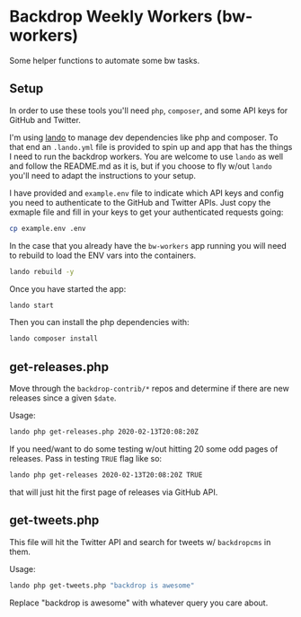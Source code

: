 Backdrop Weekly Workers (bw-workers)
====================================

Some helper functions to automate some bw tasks.

Setup
-----

In order to use these tools you'll need `php`, `composer`, and some API keys for  
GitHub and Twitter.

I'm using [lando](https://lando.dev) to manage dev dependencies like php and composer. To that end an `.lando.yml` file is provided to spin up and app that has the things I need to run the backdrop workers. You are welcome to use `lando` as well and follow the README.md as it is, but if you choose to fly w/out `lando` you'll need to adapt
the instructions to your setup.

I have provided and `example.env` file to indicate which API keys and config you need to authenticate to the GitHub and Twitter APIs. Just copy the exmaple file and fill in your keys to get your authenticated requests going:

```bash
cp example.env .env
```

In the case that you already have the `bw-workers` app running you will need to 
rebuild to load the ENV vars into the containers.

```bash
lando rebuild -y
```

Once you have started the app:

```bash
lando start
```

Then you can install the php dependencies with:

```bash
lando composer install
```



get-releases.php
----------------

Move through the `backdrop-contrib/*` repos and determine if there are new releases
since a given `$date`.

Usage:

```bash
lando php get-releases.php 2020-02-13T20:08:20Z
```

If you need/want to do some testing w/out hitting 20 some odd pages of releases.
Pass in testing `TRUE` flag like so:

```bash
lando php get-releases 2020-02-13T20:08:20Z TRUE
```

that will just hit the first page of releases via GitHub API.

get-tweets.php
--------------

This file will hit the Twitter API and search for tweets w/ `backdropcms` in them.

Usage:

```bash
lando php get-tweets.php "backdrop is awesome"
```

Replace "backdrop is awesome" with whatever query you care about.


